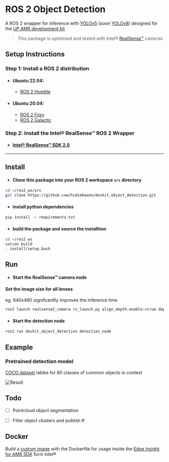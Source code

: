 # ROS 2 Object Detection 
A ROS 2 wrapper for inference with [YOLOv5](https://github.com/ultralytics/yolov5#readme) (soon [YOLOv8](https://github.com/ultralytics/ultralytics#readme)) designed for the [UP AMR development kit](https://github.com/AAEONAEU-SW/uprobotic-devkits)

> This package is optimised and tested with Intel® [RealSense™](https://www.intelrealsense.com/) cameras

## Setup Instructions

### Step 1: Install a ROS 2 distribution
 - #### Ubuntu 22.04:
   - [ROS 2 Humble](https://docs.ros.org/en/humble/Installation/Ubuntu-Install-Debians.html)
 - #### Ubuntu 20.04: 
   - [ROS 2 Foxy](https://docs.ros.org/en/foxy/Installation/Ubuntu-Install-Debians.html)
   - [ROS 2 Galactic](https://docs.ros.org/en/galactic/Installation/Ubuntu-Install-Debians.html)

### Step 2: Install the Intel® RealSense™ ROS 2 Wrapper
- #### [Intel® RealSense™ SDK 2.0](https://github.com/IntelRealSense/realsense-ros)

___

## **Install**
- #### Clone this package into your ROS 2 workspace `src`  directory
```bash
cd ~/ros2_ws/src 
git clone https://github.com/hcdiekmann/devkit_object_detection.git
```
- #### install python dependencies
```bash
pip install -r requirements.txt
```
- #### build the package and source the installtion
```bash
cd ~/ros2_ws
colcon build 
. install/setup.bash
```

## **Run**
- #### Start the RealSense™ camera node
#### Set the image size for all lenses 
eg. 640x480 signifcantlly improves the inference time

```bash
ros2 launch realsense2_camera rs_launch.py align_depth.enable:=true depth_module.profile:=640x480x30 pointcloud.enable:=true rgb_camera.profile:=640x480x30 
```
- #### Start the detection node
```bash
ros2 run devkit_object_detection detection_node
```



## **Example**
### Pretrained detection model
[COCO dataset](https://cocodataset.org/#home) lables for 80 classes of common objects in context

![Result](https://user-images.githubusercontent.com/13176191/212470835-74a13c59-f2f8-48be-8b2e-744d1382ea48.png)

## Todo
- [ ] Pointcloud object segmentation
- [ ] Filter object clusters and publish tf



## **Docker**
Build a [custom image](https://www.intel.com/content/www/us/en/develop/documentation/ei4amr-2022-3-developer-guide/top/tutorials-amr/build-docker-images-from-ei-for-amr.html) with the Dockerfile  for usage inside the [Edge Insight for AMR SDK](https://www.intel.com/content/www/us/en/developer/topic-technology/edge-5g/edge-solutions/autonomous-mobile-robots/overview.html) form intel&reg;




